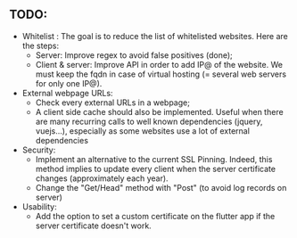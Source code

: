 ## TODO:

- Whitelist : The goal is to reduce the list of whitelisted websites. Here are the steps:
  - Server: Improve regex to avoid false positives (done);
  - Client & server: Improve API in order to add IP@ of the website. We must keep the fqdn in case of virtual hosting (= several web servers for only one IP@).
- External webpage URLs:
  - Check every external URLs in a webpage;
  - A client side cache should also be implemented. Useful when there are many recurring calls to well known dependencies (jquery, vuejs...), especially as some websites use a lot of external dependencies
- Security:
  - Implement an alternative to the current SSL Pinning. Indeed, this method implies to update every client when the server certificate changes (approximately each year).
  - Change the "Get/Head" method with "Post" (to avoid log records on server)
- Usability:
  - Add the option to set a custom certificate on the flutter app if the server certificate doesn't work.
